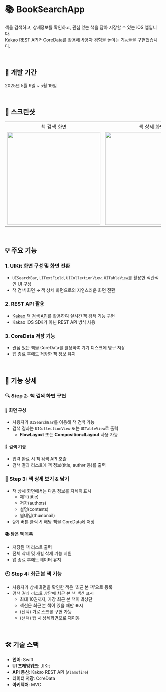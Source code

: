 # 📚 BookSearchApp

책을 검색하고, 상세정보를 확인하고, 관심 있는 책을 담아 저장할 수 있는 iOS 앱입니다. <br>
Kakao REST API와 CoreData를 활용해 사용자 경험을 높이는 기능들을 구현했습니다.

<br>

## 📆 개발 기간
2025년 5월 9일 ~ 5월 19일

<br>

## 📸 스크린샷
<table>
  <tr>
    <td align="center">책 검색 화면</td>
    <td align="center">책 상세 화면</td>
    <td align="center">담은 책 목록</td>
  </tr>
  <tr>
    <td align="center"><img width="300" src="https://github.com/user-attachments/assets/22c4c2e0-2da7-47f3-9a22-0f104015052a" /></td>
    <td align="center"><img width="300" src="https://github.com/user-attachments/assets/a59cfb18-8f96-443b-bf5b-ed4c2bd0bb0c" /></td>
    <td align="center"><img width="300" src="https://github.com/user-attachments/assets/b350fb39-24f3-4d40-a244-713aafc47469" /></td>
  </tr>
  
  
</table>


<br>

## 💡 주요 기능

### 1. UIKit 화면 구성 및 화면 전환
- `UISearchBar`, `UITextField`, `UICollectionView`, `UITableView`를 활용한 직관적인 UI 구성
- 책 검색 화면 → 책 상세 화면으로의 자연스러운 화면 전환

### 2. REST API 활용
- [Kakao 책 검색 API](https://developers.kakao.com/docs/latest/ko/daum-search/dev-guide#search-book)를 활용하여 실시간 책 검색 기능 구현
- Kakao iOS SDK가 아닌 REST API 방식 사용

### 3. CoreData 저장 기능
- 관심 있는 책을 CoreData를 활용하여 기기 디스크에 영구 저장
- 앱 종료 후에도 저장한 책 정보 유지

<br>

## 📱 기능 상세

### 🔍 Step 2: 책 검색 화면 구현

#### 📱 화면 구성
- 사용자가 `UISearchBar`를 이용해 책 검색 가능
- 검색 결과는 `UICollectionView` 또는 `UITableView`로 출력
    - **FlowLayout** 또는 **CompositionalLayout** 사용 가능

#### 🔎 검색 기능
- 입력 완료 시 책 검색 API 호출
- 검색 결과 리스트에 책 정보(title, author 등)를 출력


### 📘 Step 3: 책 상세 보기 & 담기

- 책 상세 화면에서는 다음 정보를 자세히 표시
    - 제목(title)
    - 저자(authors)
    - 설명(contents)
    - 썸네일(thumbnail)
- `담기` 버튼 클릭 시 해당 책을 CoreData에 저장

#### 📚 담은 책 목록
- 저장된 책 리스트 출력
- 전체 삭제 및 개별 삭제 기능 지원
- 앱 종료 후에도 데이터 유지

### 🕘 Step 4: 최근 본 책 기능

- 사용자가 상세 화면을 확인한 책은 '최근 본 책'으로 등록
- 검색 결과 리스트 상단에 최근 본 책 섹션 표시
    - 최대 10권까지, 가장 최근 본 책이 최상단
    - 섹션은 최근 본 책이 있을 때만 표시
    - (선택) 가로 스크롤 구현 가능
    - (선택) 탭 시 상세화면으로 재이동

<br>

## 🛠 기술 스택

- **언어**: Swift
- **UI 프레임워크**: UIKit
- **API 통신**: Kakao REST API (`Alamofire`)
- **데이터 저장**: CoreData
- **아키텍처**: MVC
